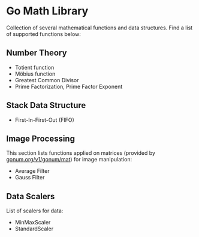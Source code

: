 # Go Math Library

Collection of several mathematical functions and data structures.
Find a list of supported functions below:

## Number Theory

- Totient function
- Möbius function
- Greatest Common Divisor
- Prime Factorization, Prime Factor Exponent

## Stack Data Structure

- First-In-First-Out (FIFO)

## Image Processing

This section lists functions applied on matrices (provided by [gonum.org/v1/gonum/mat](https://pkg.go.dev/gonum.org/v1/gonum/mat)) for image manipulation:

- Average Filter
- Gauss Filter

## Data Scalers

List of scalers for data:

- MinMaxScaler
- StandardScaler
